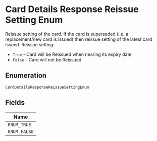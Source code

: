 
# Card Details Response Reissue Setting Enum

Reissue setting of the card. If the card is superseded (i.e. a replacement/new card is issued) then reissue setting of the latest card issued. Reissue setting:

* `True` - Card will be Reissued when nearing its expiry date
* `False` - Card will not be Reissued

## Enumeration

`CardDetailsResponseReissueSettingEnum`

## Fields

| Name |
|  --- |
| `ENUM_TRUE` |
| `ENUM_FALSE` |

